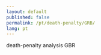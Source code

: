 ```yaml
---
layout: default
published: false
permalink: /pt/death-penalty/GRB/
lang: pt
---
```


death-penalty analysis GBR
